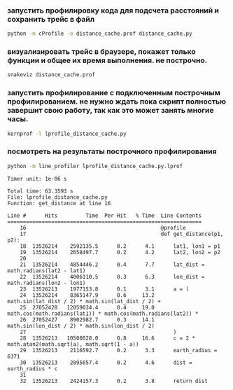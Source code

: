 ### запустить профилировку кода для подсчета расстояний и сохранить трейс в файл
```bash
python -m cProfile -o distance_cache.prof distance_cache.py
```
### визуализировать трейс в браузере, покажет только функции и общее их время выполнения. не построчно.
```bash
snakeviz distance_cache.prof
```

### запустить профилирование с подключенным построчным профилированием. не нужно ждать пока скрипт полностью завершит свою работу, так как это может занять многие часы.
```bash
kernprof -l lprofile_distance_cache.py
```

### посмотреть на результаты построчного профилирования
```bash
python -m line_profiler lprofile_distance_cache.py.lprof
```
```console
Timer unit: 1e-06 s

Total time: 63.3593 s
File: lprofile_distance_cache.py
Function: get_distance at line 16

Line #      Hits         Time  Per Hit   % Time  Line Contents
==============================================================
    16                                           @profile
    17                                           def get_distance(p1, p2):
    18  13526214    2592135.5      0.2      4.1      lat1, lon1 = p1
    19  13526214    2658497.7      0.2      4.2      lat2, lon2 = p2
    20                                           
    21  13526214    4854446.2      0.4      7.7      lat_dist = math.radians(lat2 - lat1)
    22  13526214    4006110.5      0.3      6.3      lon_dist = math.radians(lon2 - lon1)
    23  13526213    1977153.8      0.1      3.1      a = (
    24  13526214    8365147.9      0.6     13.2          math.sin(lat_dist / 2) * math.sin(lat_dist / 2) +
    25  27052428   12059034.4      0.4     19.0          math.cos(math.radians(lat1)) * math.cos(math.radians(lat2)) *
    26  27052427    8902982.7      0.3     14.1          math.sin(lon_dist / 2) * math.sin(lon_dist / 2)
    27                                               )
    28  13526213   10508028.0      0.8     16.6      c = 2 * math.atan2(math.sqrt(a), math.sqrt(1 - a))
    29  13526213    2116592.7      0.2      3.3      earth_radius = 6371
    30  13526213    2895057.4      0.2      4.6      dist = earth_radius * c
    31                                           
    32  13526213    2424157.3      0.2      3.8      return dist
```